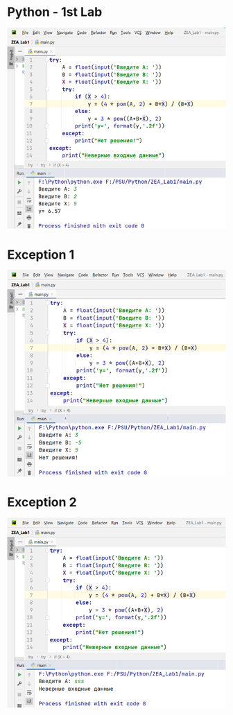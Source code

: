 # Python - 1st Lab
![Screenshot](Screenshot1.png)
# Exception 1
![Screenshot](Screenshot2.png)
# Exception 2
![Screenshot](Screenshot3.png)
